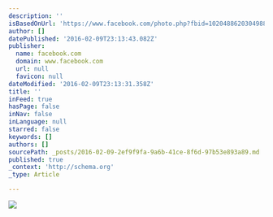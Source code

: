 ```yaml
---
description: ''
isBasedOnUrl: 'https://www.facebook.com/photo.php?fbid=10204886203049884&set=a.1455013850371.2058708.1084072900&type=3&theater&notif_t=like'
author: []
datePublished: '2016-02-09T23:13:43.082Z'
publisher:
  name: facebook.com
  domain: www.facebook.com
  url: null
  favicon: null
dateModified: '2016-02-09T23:13:31.358Z'
title: ''
inFeed: true
hasPage: false
inNav: false
inLanguage: null
starred: false
keywords: []
authors: []
sourcePath: _posts/2016-02-09-2ef9f9fa-9a6b-41ce-8f6d-97b53e893a89.md
published: true
_context: 'http://schema.org'
_type: Article

---
```

![](https://scontent-lax3-1.xx.fbcdn.net/hphotos-xfp1/v/t1.0-9/10468647_10204886203049884_6576108079588585740_n.jpg?oh=b863bf6f0f881898db454d1fc446e082&oe=5730AABF)
